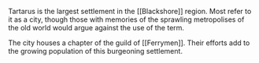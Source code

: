 Tartarus is the largest settlement in the [[Blackshore]] region. Most refer to it as a city, though those with memories of the sprawling metropolises of the old world would argue against the use of the term.

The city houses a chapter of the guild of [[Ferrymen]]. Their efforts add to the growing population of this burgeoning settlement.